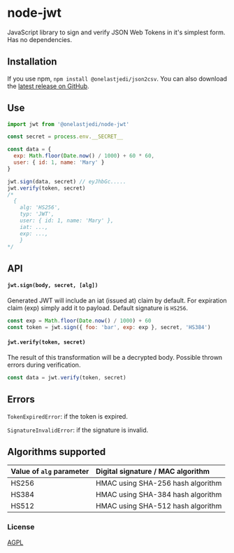 # node-jwt

JavaScript library to sign and verify JSON Web Tokens in it's simplest form.
Has no dependencies.

## Installation

If you use npm, `npm install @onelastjedi/json2csv`. You can also download the [latest release on GitHub](https://github.com/onelastjedi/node-jwt/releases/latest).

## Use

```js
import jwt from '@onelastjedi/node-jwt'

const secret = process.env.__SECRET__

const data = {
  exp: Math.floor(Date.now() / 1000) + 60 * 60,
  user: { id: 1, name: 'Mary' }
}

jwt.sign(data, secret) // eyJhbGc.....
jwt.verify(token, secret)
/*
  {
    alg: 'HS256',
    typ: 'JWT',
    user: { id: 1, name: 'Mary' },
    iat: ...,
    exp: ...,
    }
*/

```

## API

#### `jwt.sign(body, secret, [alg])`

Generated JWT will include an iat (issued at) claim by default. For expiration claim (exp) simply add it to payload. Default signature is `HS256`.

```js
const exp = Math.floor(Date.now() / 1000) + 60
const token = jwt.sign({ foo: 'bar', exp: exp }, secret, 'HS384')
```

#### `jwt.verify(token, secret)`

The result of this transformation will be a decrypted body. Possible thrown errors during verification.

```js
const data = jwt.verify(token, secret)
```

## Errors

`TokenExpiredError`: if the token is expired.

`SignatureInvalidError`: if the signature is invalid.

## Algorithms supported

| Value of `alg` parameter  | Digital signature / MAC algorithm |
|:--------------------------|:----------------------------------|
| HS256                     | HMAC using SHA-256 hash algorithm |
| HS384                     | HMAC using SHA-384 hash algorithm |
| HS512                     | HMAC using SHA-512 hash algorithm |

### License

[AGPL](LICENSE)

